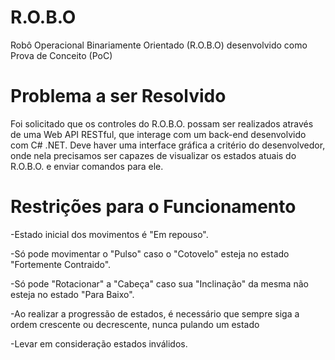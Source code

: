 # R.O.B.O
Robô Operacional Binariamente Orientado (R.O.B.O) desenvolvido como Prova de Conceito (PoC)


# Problema a ser Resolvido
Foi solicitado que os controles do R.O.B.O. possam ser realizados através de uma Web API RESTful, que interage com um back-end desenvolvido com C# .NET. Deve haver uma interface gráfica a critério do desenvolvedor, onde nela precisamos ser capazes de visualizar os estados atuais do R.O.B.O. e enviar comandos para ele.


# Restrições para o Funcionamento 
-Estado inicial dos movimentos é "Em repouso".  

-Só pode movimentar o "Pulso" caso o "Cotovelo" esteja no estado "Fortemente Contraido".

-Só pode "Rotacionar" a "Cabeça" caso sua "Inclinação" da mesma não esteja no estado "Para Baixo".

-Ao realizar a progressão de estados, é necessário que sempre siga a ordem crescente ou decrescente, nunca pulando um estado

-Levar em consideração estados inválidos.


